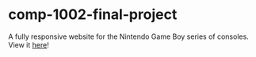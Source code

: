 # comp-1002-final-project
A fully responsive website for the Nintendo Game Boy series of consoles.
View it [here](http://15.222.122.223/~Souvanlasy1173602/Project/)!

